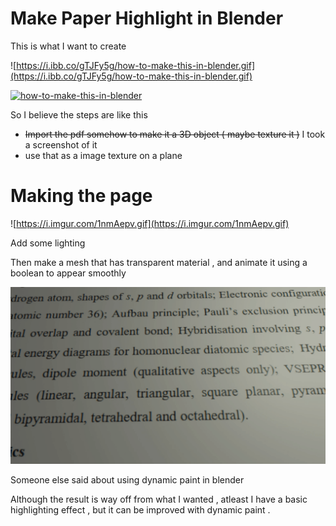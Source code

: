 # Make Paper Highlight in Blender

This is what I want to create 

![https://i.ibb.co/gTJFy5g/how-to-make-this-in-blender.gif](https://i.ibb.co/gTJFy5g/how-to-make-this-in-blender.gif)

<a href="[https://imgbb.com/](https://imgbb.com/)"><img src="[https://i.ibb.co/gTJFy5g/how-to-make-this-in-blender.gif](https://i.ibb.co/gTJFy5g/how-to-make-this-in-blender.gif)" alt="how-to-make-this-in-blender" border="0"></a>

So I believe the steps are like this 

- ~~Import the pdf somehow to make it a 3D object ( maybe texture it )~~  I took a screenshot of it
- use that as a image texture on a plane

# Making the page

![https://i.imgur.com/1nmAepv.gif](https://i.imgur.com/1nmAepv.gif)

Add some lighting

Then make a mesh that has transparent material , and animate it using a boolean to appear smoothly 

![Make%20Paper%20Highlight%20in%20Blender%20ae722737a813441abda842da0a3208fb/highlight.gif](Make%20Paper%20Highlight%20in%20Blender%20ae722737a813441abda842da0a3208fb/highlight.gif)

Someone else said about using dynamic paint in blender

Although the result is way off from what I wanted , atleast I have a basic highlighting effect , but it can be improved with dynamic paint .